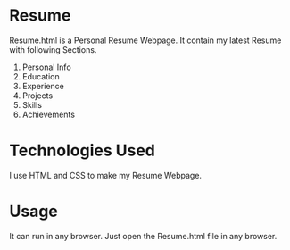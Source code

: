 # Resume

Resume.html is a Personal Resume Webpage. It contain my latest Resume with following Sections.
1. Personal Info
2. Education
3. Experience
4. Projects
5. Skills
6. Achievements

# Technologies Used

I use HTML and CSS to make my Resume Webpage. 

# Usage

It can run in any browser. Just open the Resume.html file in any browser.
